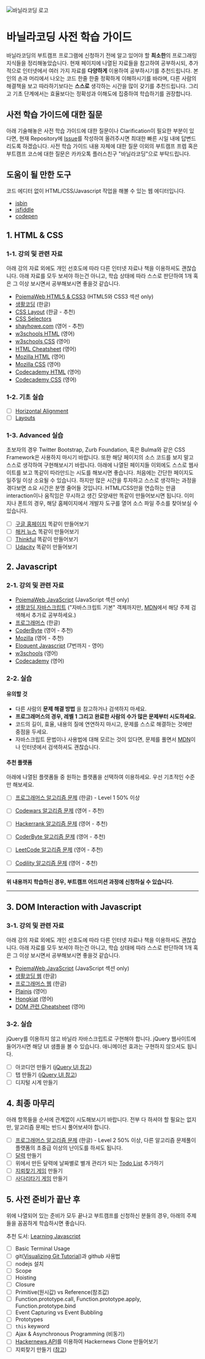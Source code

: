 ![바닐라코딩 로고](https://s3.ap-northeast-2.amazonaws.com/vanilla-videos/images/main_logo_360.png)

# 바닐라코딩 사전 학습 가이드

바닐라코딩의 부트캠프 프로그램에 신청하기 전에 알고 있어야 할 **최소한**의 프로그래밍 지식들을 정리해놓았습니다. 현재 페이지에 나열된 자료들을 참고하여 공부하시되, 추가적으로 인터넷에서 여러 가지 자료를 **다양하게** 이용하여 공부하시기를 추천드립니다. 본인의 손과 머리에서 나오는 코드 한줄 한줄 정확하게 이해하시기를 바라며, 다른 사람의 해결책을 보고 따라하기보다는 **스스로** 생각하는 시간을 많이 갖기를 추천드립니다. 그리고 기초 단계에서는 효율보다는 정확성과 이해도에 집중하여 학습하기를 권장합니다.

## 사전 학습 가이드에 대한 질문

아래 기술해놓은 사전 학습 가이드에 대한 질문이나 Clarification이 필요한 부분이 있다면, 현재 Repository에 [Issue](https://github.com/vanilla-coding/prep-guide/issues)를 작성하여 올려주시면 최대한 빠른 시일 내에 답변드리도록 하겠습니다. 사전 학습 가이드 내용 자체에 대한 질문 이외의 부트캠프 프렙 혹은 부트캠프 코스에 대한 질문은 카카오톡 플러스친구 "바닐라코딩"으로 부탁드립니다.

## 도움이 될 만한 도구

코드 에디터 없이 HTML/CSS/Javascript 작업을 해볼 수 있는 웹 에디터입니다.

* [jsbin](https://jsbin.com)
* [jsfiddle](https://jsfiddle.net)
* [codepen](https://codepen.io)

## 1. HTML & CSS

### 1-1. 강의 및 관련 자료

아래 강의 자료 외에도 개인 선호도에 따라 다른 인터넷 자료나 책을 이용하셔도 괜찮습니다. 아래 자료를 모두 보셔야 하는건 아니고, 학습 상태에 따라 스스로 판단하여 1개 혹은 그 이상 보시면서 공부해보시면 좋을것 같습니다.

* [PoiemaWeb HTML5 & CSS3](https://poiemaweb.com/) (HTML5와 CSS3 섹션 only)
* [생활코딩](https://www.opentutorials.org/course/3084) (한글)
* [CSS Layout](http://ko.learnlayout.com/toc.html) (한글 - 추천)
* [CSS Selectors](https://flukeout.github.io/)
* [shayhowe.com](https://learn.shayhowe.com/html-css/) (영어 - 추천)
* [w3schools HTML](https://www.w3schools.com/Html) (영어)
* [w3schools CSS](https://www.w3schools.com/Css/) (영어)
* [HTML Cheatsheet](https://digital.com/tools/html-cheatsheet/) (영어)
* [Mozilla HTML](https://developer.mozilla.org/en-US/docs/Learn/HTML/Introduction_to_HTML) (영어)
* [Mozilla CSS](https://developer.mozilla.org/en-US/docs/Learn/CSS/Introduction_to_CSS) (영어)
* [Codecademy HTML](https://www.codecademy.com/learn/learn-html) (영어)
* [Codecademy CSS](https://www.codecademy.com/learn/learn-css) (영어)

### 1-2. 기초 실습

- [ ] [Horizontal Alignment](https://codepen.io/ken123777/pen/JBVRwY?editors=1100#0)
- [ ] [Layouts](https://codepen.io/ken123777/pen/VBNmKz?editors=1100#0)

### 1-3. Advanced 실습

초보자의 경우 Twitter Bootstrap, Zurb Foundation, 혹은 Bulma와 같은 CSS Framework은 사용하지 마시기 바랍니다. 또한 해당 페이지의 소스 코드를 보지 말고 스스로 생각하여 구현해보시기 바랍니다. 아래에 나열된 페이지들 이외에도 스스로 웹사이트를 보고 똑같이 따라만드는 시도를 해보시면 좋습니다. 처음에는 간단한 페이지도 일주일 이상 소요될 수 있습니다. 하지만 많은 시간을 투자하고 스스로 생각하는 과정을 겪다보면 소요 시간은 분명 줄어들 것입니다. HTML/CSS만을 연습하는 만큼 interaction이나 움직임은 무시하고 생긴 모양새만 똑같이 만들어보시면 됩니다. 이미지나 폰트의 경우, 해당 홈페이지에서 개발자 도구를 열어 소스 파일 주소를 찾아보실 수 있습니다.

- [ ] [구글 홈페이지](https://www.google.com) 똑같이 만들어보기
- [ ] [해커 뉴스](https://news.ycombinator.com/) 똑같이 만들어보기
- [ ] [Thinkful](https://www.thinkful.com/) 똑같이 만들어보기
- [ ] [Udacity](https://www.udacity.com/) 똑같이 만들어보기

## 2. Javascript

### 2-1. 강의 및 관련 자료

* [PoiemaWeb JavaScript](https://poiemaweb.com/) (JavaScript 섹션 only)
* [생활코딩 자바스크립트](https://www.opentutorials.org/course/743) ("자바스크립트 기본" 객체까지만, [MDN](https://developer.mozilla.org/ko/)에서 해당 주제 검색해서 추가로 공부하세요.)
* [프로그래머스](https://programmers.co.kr/learn/courses/3) (한글)
* [CoderByte](https://coderbyte.com/course/learn-javascript-in-one-week/) (영어 - 추천)
* [Mozilla](https://developer.mozilla.org/en-US/docs/Learn/Getting_started_with_the_web/JavaScript_basics) (영어 - 추천)
* [Eloquent Javascript](https://eloquentjavascript.net/) (7번까지 - 영어)
* [w3schools](https://www.w3schools.com/jS/default.asp) (영어)
* [Codecademy](https://www.codecademy.com/learn/introduction-to-javascript) (영어)

### 2-2. 실습

#### 유의할 것

- 다른 사람의 **문제 해결 방법** 을 참고하거나 검색하지 마세요.
- **프로그래머스의 경우, 레벨 1 그리고 완료한 사람의 수가 많은 문제부터 시도하세요.**
- 코드의 길이, 효율, 내용의 질에 연연하지 마시고, 문제를 스스로 해결하는 것에만 중점을 두세요.
- 자바스크립트 문법이나 사용법에 대해 모르는 것이 있다면, 문제를 풀면서 [MDN](https://developer.mozilla.org/ko/)이나 인터넷에서 검색하셔도 괜찮습니다.

#### 추천 플랫폼

아래에 나열된 플랫폼들 중 원하는 플랫폼을 선택하여 이용하세요. 우선 기초적인 수준만 해보세요.

- [ ] [프로그래머스 알고리즘 문제](https://programmers.co.kr/learn/challenges) (한글) - Level 1 50% 이상
- [ ] [Codewars 알고리즘 문제](https://www.codewars.com/) (영어 - 추천)
- [ ] [Hackerrank 알고리즘 문제](https://www.hackerrank.com/) (영어 - 추천)
- [ ] [CoderByte 알고리즘 문제](https://coderbyte.com/challenges) (영어 - 추천)
- [ ] [LeetCode 알고리즘 문제](https://leetcode.com) (영어 - 추천)
- [ ] [Codility 알고리즘 문제](https://www.codility.com) (영어 - 추천)


---

**위 내용까지 학습하신 경우, 부트캠프 어드미션 과정에 신청하실 수 있습니다.**

---

## 3. DOM Interaction with Javascript

### 3-1. 강의 및 관련 자료

아래 강의 자료 외에도 개인 선호도에 따라 다른 인터넷 자료나 책을 이용하셔도 괜찮습니다. 아래 자료를 모두 보셔야 하는건 아니고, 학습 상태에 따라 스스로 판단하여 1개 혹은 그 이상 보시면서 공부해보시면 좋을것 같습니다.

* [PoiemaWeb JavaScript](https://poiemaweb.com/) (JavaScript 섹션 only)
* [생활코딩 웹](https://www.opentutorials.org/course/3085) (한글)
* [프로그래머스 웹](https://programmers.co.kr/learn/courses/10) (한글)
* [Plainjs](https://plainjs.com/javascript/manipulation/) (영어)
* [Hongkiat](https://www.hongkiat.com/blog/dom-manipulation-javascript-methods/) (영어)
* [DOM 관련 Cheatsheet](https://gist.github.com/thegitfather/9c9f1a927cd57df14a59c268f118ce86) (영어)

### 3-2. 실습

jQuery를 이용하지 않고 바닐라 자바스크립트로 구현해야 합니다. jQuery 웹사이트에 들어가시면 해당 UI 샘플을 볼 수 있습니다. 애니메이션 효과는 구현하지 않으셔도 됩니다.

- [ ] 아코디언 만들기 ([jQuery UI 참고](https://jqueryui.com/accordion/))
- [ ] 탭 만들기 ([jQuery UI 참고](https://jqueryui.com/tabs/))
- [ ] 디지털 시계 만들기

## 4. 최종 마무리

아래 항목들을 순서에 관계없이 시도해보시기 바랍니다. 전부 다 하셔야 할 필요는 없지만, 알고리즘 문제는 반드시 풀어보셔야 합니다.

- [ ] [프로그래머스 알고리즘 문제](https://programmers.co.kr/learn/challenges) (한글) - Level 2 50% 이상, 다른 알고리즘 문제풀이 플랫폼의 초중급 이상의 난이도를 하셔도 됩니다.
- [ ] [달력](https://github.com/vanilla-coding/prep-guide/blob/master/vanilla-calendar.gif) 만들기
- [ ] 위에서 만든 달력에 날짜별로 별개 관리가 되는 [Todo List](http://todomvc.com/examples/vue/) 추가하기
- [ ] [지뢰찾기 게임](https://kizmo04.github.io/Minesweeper/) 만들기
- [ ] [사다리타기 게임](https://minjihee89.github.io/ghost-leg/) 만들기

## 5. 사전 준비가 끝난 후

위에 나열되어 있는 준비가 모두 끝나고 부트캠프를 신청하신 분들의 경우, 아래의 주제들을 꼼꼼하게 학습하시면 좋습니다.

추천 도서: [Learning Javascript](https://book.naver.com/bookdb/book_detail.nhn?bid=12181869)

- [ ] Basic Terminal Usage
- [ ] git([Visualizing Git Tutorial](http://git-school.github.io/visualizing-git/))과 github 사용법
- [ ] nodejs 설치
- [ ] Scope
- [ ] Hoisting
- [ ] Closure
- [ ] Primitive(원시값) vs Reference(참조값)
- [ ] Function.prototype.call, Function.prototype.apply, Function.prototype.bind
- [ ] Event Capturing vs Event Bubbling
- [ ] Prototypes
- [ ] `this` keyword
- [ ] Ajax & Asynchronous Programming (비동기)
- [ ] [Hackernews API](https://github.com/HackerNews/API)를 이용하여 Hackernews Clone 만들어보기
- [ ] 지뢰찾기 만들기 ([참고](https://kizmo04.github.io/Minesweeper/))
